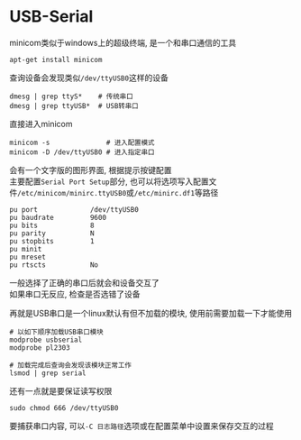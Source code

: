 
# USB-Serial

minicom类似于windows上的超级终端, 是一个和串口通信的工具

```shell
apt-get install minicom
```

查询设备会发现类似`/dev/ttyUSB0`这样的设备

```shell
dmesg | grep ttyS*    # 传统串口
dmesg | grep ttyUSB*  # USB转串口
```

直接进入minicom

```shell
minicom -s              # 进入配置模式
minicom -D /dev/ttyUSB0 # 进入指定串口
```

会有一个文字版的图形界面, 根据提示按键配置  
主要配置`Serial Port Setup`部分, 也可以将选项写入配置文件`/etc/minicom/minirc.ttyUSB0`或`/etc/minirc.df1`等路径

```shell
pu port             /dev/ttyUSB0
pu baudrate         9600
pu bits             8
pu parity           N
pu stopbits         1
pu minit
pu mreset
pu rtscts           No
```

一般选择了正确的串口后就会和设备交互了  
如果串口无反应, 检查是否选错了设备

再就是USB串口是一个linux默认有但不加载的模块, 使用前需要加载一下才能使用

```shell
# 以如下顺序加载USB串口模块
modprobe usbserial
modprobe pl2303

# 加载完成后查询会发现该模块正常工作
lsmod | grep serial
```

还有一点就是要保证读写权限

```shell
sudo chmod 666 /dev/ttyUSB0
```

要捕获串口内容, 可以`-C 日志路径`选项或在配置菜单中设置来保存交互的过程
